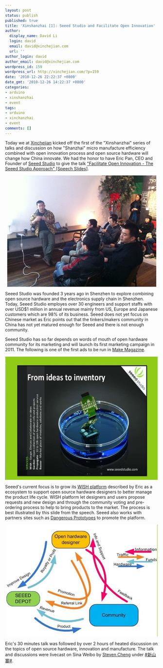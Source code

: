 ```yaml
---
layout: post
status: publish
published: true
title: 'Xinshanzhai [1]: Seeed Studio and Facilitate Open Innovation'
author:
  display_name: David Li
  login: david
  email: david@xinchejian.com
  url: ''
author_login: david
author_email: david@xinchejian.com
wordpress_id: 159
wordpress_url: http://xinchejian.com/?p=159
date: '2010-12-26 22:22:37 +0800'
date_gmt: '2010-12-26 14:22:37 +0800'
categories:
- arduino
- xinshanzhai
- event
tags:
- arduino
- xinchanzhai
- event
comments: []
---
```

<p>Today we at <a href="http://xinchejian.com/">Xinchejian</a> kicked off the first of the "Xinshanzhai" series of talks and discussion on how "Shanzhai" micro manufacture efficiency combined with open innovation process and open source hardware will change how China innovate. We had the honor to have Eric Pan, CEO and Founder of <a href="http://seeedstudio.com">Seeed Studio</a> to give the talk <a href="http://www.slideshare.net/seeedstudio/facilitate-open-innovation-the-seeed-studio-approach">"Facilitate Open Innovation - The Seeed Studio Approach" [Speech Slides]</a>. </p>
<p><img style="display:block; margin-left:auto; margin-right:auto;" src="/uploads/2010/12/IMG_0138.jpg" alt="IMG_0138.JPG" title="IMG_0138.JPG" border="0" width="490" height="366" /></p>
<p>Seeed Studio was founded 3 years ago in Shenzhen to explore combining open source hardware and the electronics supply chain in Shenzhen. Today, Seeed Studio employes over 30 engineers and support staffs with over USD$1 million in annual revenue mainly from US, Europe and Japanese customers which are 98% of its business. Seeed does not yet focus on Chinese market as Eric points out that the tinkers/makers community in China has not yet matured enough for Seeed and there is not enough community. </p>
<p>Seeed Studio has so far depends on words of mouth of open hardware community for its marketing and will launch its first marketing campaign in 2011. The following is one of the first ads to be run in <a href="http://makezine.com/">Make Magazine</a>. </p>
<p><img style="display:block; margin-left:auto; margin-right:auto;" src="/uploads/2010/12/untitled1.jpg" alt="untitled.jpg" title="untitled.jpg" border="0" width="600" height="406" /></p>
<p>Seeed's current focus is to grow its <a href="http://wish.seeedstudio.com/">WISH platform</a> described by Eric as a ecosystem to support open source hardware designers to better manage the product life cycle. WISH platform let designers and users propose requests and new design and through the community voting and pre-ordering process to help to bring products to the market. The process is best illustrated by this slide from the speech. Seeed also works with partners sites such as <a href="http://dangerousprototypes.com/">Dangerous Prototypes</a> to promote the platform. </p>
<p><img style="display:block; margin-left:auto; margin-right:auto;" src="/uploads/2010/12/untitled2.jpg" alt="untitled.jpg" title="untitled.jpg" border="0" width="497" height="369" /></p>
<p>Eric's 30 minutes talk was followed by over 2 hours of heated discussion on the topics of open source hardware, innovation and manufacture. The talk and discussions were livecast on Sina Weibo by <a href="http://t.sina.com.cn/iamstevencheng">Steven Cheng</a> under <a href="http://t.sina.com.cn/k/%25E6%2596%25B0%25E5%25B1%25B1%25E5%25AF%25A8&rd=MjAzM&page=1">#新山寨#</a>.</p>
